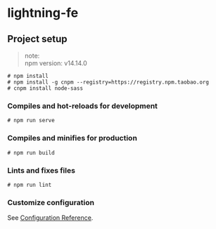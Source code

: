 # lightning-fe 


## Project setup

> note:  
> npm version: v14.14.0

```
# npm install
# npm install -g cnpm --registry=https://registry.npm.taobao.org
# cnpm install node-sass
```

### Compiles and hot-reloads for development
```
# npm run serve
```

### Compiles and minifies for production
```
# npm run build
```

### Lints and fixes files
```
# npm run lint
```

### Customize configuration
See [Configuration Reference](https://cli.vuejs.org/config/).
